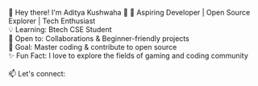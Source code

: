 🚀 Hey there! I'm Aditya Kushwaha 👋
🌱 Aspiring Developer | Open Source Explorer | Tech Enthusiast
<br>
💡 Learning: Btech CSE Student
<br>
🤝 Open to: Collaborations & Beginner-friendly projects
<br>
🎯 Goal: Master coding & contribute to open source
<br>
✨ Fun Fact: I love to explore the fields of gaming and coding community
<br>
<br>
📫 Let's connect: 
